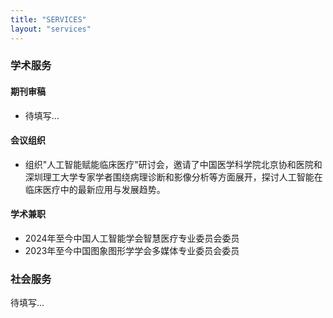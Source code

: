 ```yaml
---
title: "SERVICES"
layout: "services"
---
```


### 学术服务

#### 期刊审稿

- 待填写...

#### 会议组织

- 组织"人工智能赋能临床医疗"研讨会，邀请了中国医学科学院北京协和医院和深圳理工大学专家学者围绕病理诊断和影像分析等方面展开，探讨人工智能在临床医疗中的最新应用与发展趋势。

#### 学术兼职

- 2024年至今中国人工智能学会智慧医疗专业委员会委员
- 2023年至今中国图象图形学学会多媒体专业委员会委员

### 社会服务

待填写...

